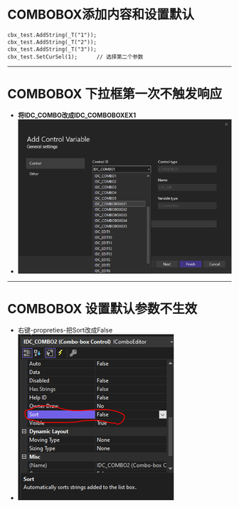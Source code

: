 # COMBOBOX添加内容和设置默认
```
cbx_test.AddString(_T("1"));
cbx_test.AddString(_T("2"));
cbx_test.AddString(_T("3"));
cbx_test.SetCurSel(1);		// 选择第二个参数
```
***
# COMBOBOX 下拉框第一次不触发响应
-	**将IDC_COMBO改成IDC_COMBOBOXEX1**
- ![1936f831839739c6cbf373a7c92be3a1.png](../../../../../_resources/1936f831839739c6cbf373a7c92be3a1.png)
***
# COMBOBOX 设置默认参数不生效
- 右键-propreties-把Sort改成False
- ![284c09333dc871525725b80e0d3db45b.png](../../../../../_resources/284c09333dc871525725b80e0d3db45b.png)